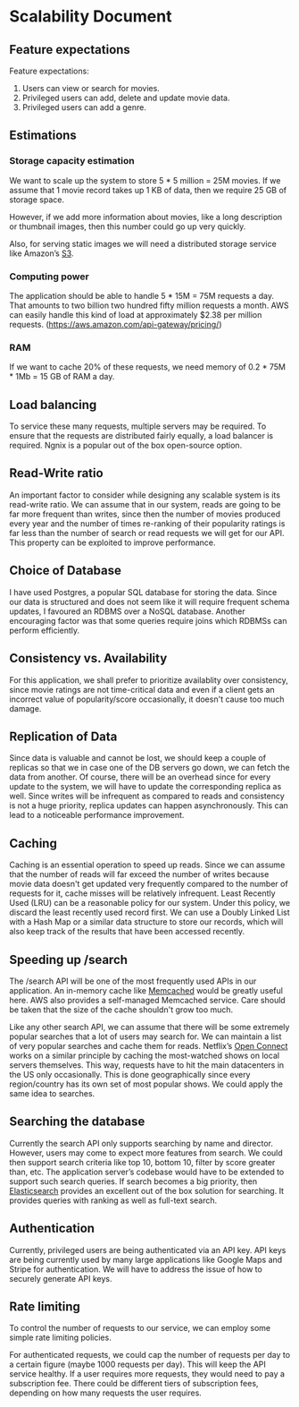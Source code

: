# Scalability Document

## Feature expectations

Feature expectations: 

1. Users can view or search for movies.
2. Privileged users can add, delete and update movie data.
3. Privileged users can add a genre.

## Estimations
### Storage capacity estimation

We want to scale up the system to store 5 * 5 million = 25M movies. If we assume that 1 movie record takes up 1 KB of data, then we require 25 GB of storage space. 

However, if we add more information about movies, like a long description or thumbnail images, then this number could go up very quickly.

Also, for serving static images we will need a distributed storage service like Amazon’s [S3](https://aws.amazon.com/s3/).

### Computing power

The application should be able to handle 5 * 15M = 75M requests a day. That amounts to two billion two hundred fifty million requests a month. AWS can easily handle this kind of load at approximately $2.38 per million requests. (https://aws.amazon.com/api-gateway/pricing/)

### RAM
If we want to cache 20% of these requests, we need memory of 0.2 * 75M * 1Mb = 15 GB of RAM a day.

## Load balancing

To service these many requests, multiple servers may be required. To ensure that the requests are distributed fairly equally, a load balancer is required. Ngnix is a popular out of the box open-source option.

## Read-Write ratio
An important factor to consider while designing any scalable system is its read-write ratio. We can assume that in our system, reads are going to be far more frequent than writes, since then the number of movies produced every year and the number of times re-ranking of their popularity ratings is far less than the number of search or read requests we will get for our API. This property can be exploited to improve performance.


## Choice of Database
I have used Postgres, a popular SQL database for storing the data. Since our data is structured and does not seem like it will require frequent schema updates, I favoured an RDBMS over a NoSQL database. Another encouraging factor was that some queries require joins which RDBMSs can perform efficiently.

## Consistency vs. Availability

For this application, we shall prefer to prioritize availablity over consistency, since movie ratings are not time-critical data and even if a client gets an incorrect value of popularity/score occasionally, it doesn't cause too much damage. 


## Replication of Data

Since data is valuable and cannot be lost, we should keep a couple of replicas so that we in case one of the DB servers go down, we can fetch the data from another. Of course, there will be an overhead since for every update to the system, we will have to update the corresponding replica as well. Since writes will be infrequent as compared to reads and consistency is not a huge priority, replica updates can happen asynchronously. This can lead to a noticeable performance improvement.


## Caching
Caching is an essential operation to speed up reads. Since we can assume that the number of reads will far exceed the number of writes because movie data doesn't get updated very frequently compared to the number of requests for it, cache misses will be relatively infrequent. 
Least Recently Used (LRU) can be a reasonable policy for our system. Under this policy, we discard the least recently used record first. We can use a Doubly Linked List with a Hash Map or a similar data structure to store our records, which will also keep track of the results that have been accessed recently.

## Speeding up /search

The /search API will be one of the most frequently used APIs in our application. An in-memory cache like [Memcached](https://memcached.org/) would be greatly useful here. AWS also provides a self-managed Memcached service. Care should be taken that the size of the cache shouldn't grow too much.

Like any other search API, we can assume that there will be some extremely popular searches that a lot of users may search for. We can maintain a list of very popular searches and cache them for reads. Netflix’s [Open Connect](https://openconnect.netflix.com/en_gb/) works on a similar principle by caching the most-watched shows on local servers themselves. This way, requests have to hit the main datacenters in the US only occasionally. This is done geographically since every region/country has its own set of most popular shows. We could apply the same idea to searches.

## Searching the database

Currently the search API only supports searching by name and director. However, users may come to expect more features from search. We could then support search criteria like top 10, bottom 10, filter by score greater than, etc. The application server’s codebase would have to be extended to support such search queries.
If search becomes a big priority, then [Elasticsearch](https://www.elastic.co/) provides an excellent out of the box solution for searching. It provides queries with ranking as well as full-text search.


## Authentication

Currently, privileged users are being authenticated via an API key. API keys are being currently used by many large applications like Google Maps and Stripe for authentication. We will have to address the issue of how to securely generate API keys.



## Rate limiting

To control the number of requests to our service, we can employ some simple rate limiting policies.

For authenticated requests, we could cap the number of requests per day to a certain figure (maybe 1000 requests per day). This will keep the API service healthy. If a user requires more requests, they would need to pay a subscription fee. There could be different tiers of subscription fees, depending on how many requests the user requires.


